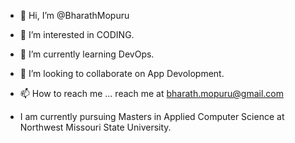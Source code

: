 - 👋 Hi, I’m @BharathMopuru
- 👀 I’m interested in CODING.
- 🌱 I’m currently learning DevOps.
- 💞️ I’m looking to collaborate on App Devolopment.
- 📫 How to reach me  ... reach me at <bharath.mopuru@gmail.com>

- I am currently pursuing Masters in Applied Computer Science at Northwest Missouri State University. 

<!---
BharathMopuru/BharathMopuru is a ✨ special ✨ repository because its `README.md` (this file) appears on your GitHub profile.
You can click the Preview link to take a look at your changes.
--->
